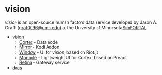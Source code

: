 # vision
*vision* is an open-source human factors data service developed by Jason A. Grafft (<graf0096@umn.edu>) at the University of Minnesota[SimPORTAL](https://www.simportal.umn.edu/).

- [vision][vision]
    - [Cortex](cortex) - Data node
    - [Mirror](mirror) - Kodi Addon
    - [Window](window) - UI for *vision*, based on Riot.js
    - [Monocle](monocle) - Lightweight UI for Cortex, based on Preact
    - [Retina](retina) - Gateway service
- [docs][docs]

[docs]: docs/
[vision]: vision/
[cortex]: vision/cortex/
[Mirror]: vision/mirror/
[window]: vision/window/
[monocle]: vision/monocle/
[retina]: vision/retina/